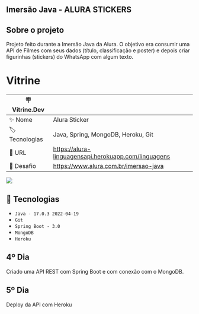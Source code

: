 ## Imersão Java - ALURA STICKERS

## Sobre o projeto
Projeto feito durante a Imersão Java da Alura. O objetivo era consumir uma API de Filmes com seus dados (título, classificação e poster) e depois criar figurinhas (stickers) do WhatsApp com algum texto. 


# Vitrine


| 🪧 Vitrine.Dev |     |
| -------------  | --- |
| ✨ Nome        | Alura Sticker
| 🏷️ Tecnologias | Java, Spring, MongoDB, Heroku, Git
| 🚀 URL         | https://alura-linguagensapi.herokuapp.com/linguagens
| 🤿 Desafio | https://www.alura.com.br/imersao-java

![](https://www.alura.com.br/artigos/assets/vitrine-dev/vitrine-dev-alura.jpg#vitrinedev)

## 🔨 Tecnologias
- ``Java - 17.0.3 2022-04-19``
- ``Git``
- ``Spring Boot - 3.0``
- ``MongoDB``
- ``Heroku``


## 4º Dia 

Criado uma API REST com Spring Boot e com conexão com o MongoDB. 

## 5º Dia

Deploy da API com Heroku
